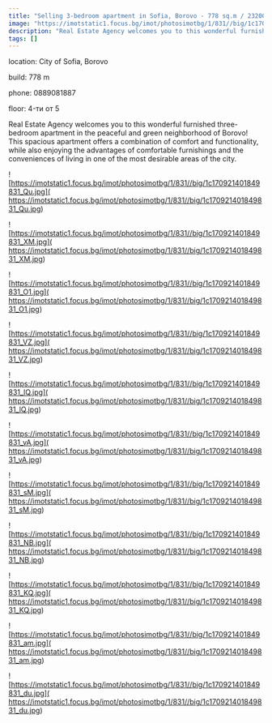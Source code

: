 ```yaml
---
title: "Selling 3-bedroom apartment in Sofia, Borovo - 778 sq.m / 232000 EUR "
image: "https://imotstatic1.focus.bg/imot/photosimotbg/1/831//big/1c170921401849831_u3.jpg"
description: "Real Estate Agency welcomes you to this wonderful furnished three-bedroom apartment in the peaceful and green neighborhood of Borovo! This spacious apartment offers a combination of comfort and functionality, while also enjoying the advantages of comfortable furnishings and the conveniences of living in one of the most desirable areas of the city."
tags: []
---
```


location: City of Sofia, Borovo

build: 778 m

phone: 0889081887

floor: 4-ти от 5

Real Estate Agency welcomes you to this wonderful furnished three-bedroom apartment in the peaceful and green neighborhood of Borovo! This spacious apartment offers a combination of comfort and functionality, while also enjoying the advantages of comfortable furnishings and the conveniences of living in one of the most desirable areas of the city.


![https://imotstatic1.focus.bg/imot/photosimotbg/1/831//big/1c170921401849831_Qu.jpg]( https://imotstatic1.focus.bg/imot/photosimotbg/1/831//big/1c170921401849831_Qu.jpg)


![https://imotstatic1.focus.bg/imot/photosimotbg/1/831//big/1c170921401849831_XM.jpg]( https://imotstatic1.focus.bg/imot/photosimotbg/1/831//big/1c170921401849831_XM.jpg)


![https://imotstatic1.focus.bg/imot/photosimotbg/1/831//big/1c170921401849831_O1.jpg]( https://imotstatic1.focus.bg/imot/photosimotbg/1/831//big/1c170921401849831_O1.jpg)


![https://imotstatic1.focus.bg/imot/photosimotbg/1/831//big/1c170921401849831_VZ.jpg]( https://imotstatic1.focus.bg/imot/photosimotbg/1/831//big/1c170921401849831_VZ.jpg)


![https://imotstatic1.focus.bg/imot/photosimotbg/1/831//big/1c170921401849831_lQ.jpg]( https://imotstatic1.focus.bg/imot/photosimotbg/1/831//big/1c170921401849831_lQ.jpg)


![https://imotstatic1.focus.bg/imot/photosimotbg/1/831//big/1c170921401849831_vA.jpg]( https://imotstatic1.focus.bg/imot/photosimotbg/1/831//big/1c170921401849831_vA.jpg)


![https://imotstatic1.focus.bg/imot/photosimotbg/1/831//big/1c170921401849831_sM.jpg]( https://imotstatic1.focus.bg/imot/photosimotbg/1/831//big/1c170921401849831_sM.jpg)


![https://imotstatic1.focus.bg/imot/photosimotbg/1/831//big/1c170921401849831_NB.jpg]( https://imotstatic1.focus.bg/imot/photosimotbg/1/831//big/1c170921401849831_NB.jpg)


![https://imotstatic1.focus.bg/imot/photosimotbg/1/831//big/1c170921401849831_KQ.jpg]( https://imotstatic1.focus.bg/imot/photosimotbg/1/831//big/1c170921401849831_KQ.jpg)


![https://imotstatic1.focus.bg/imot/photosimotbg/1/831//big/1c170921401849831_am.jpg]( https://imotstatic1.focus.bg/imot/photosimotbg/1/831//big/1c170921401849831_am.jpg)


![https://imotstatic1.focus.bg/imot/photosimotbg/1/831//big/1c170921401849831_du.jpg]( https://imotstatic1.focus.bg/imot/photosimotbg/1/831//big/1c170921401849831_du.jpg)


